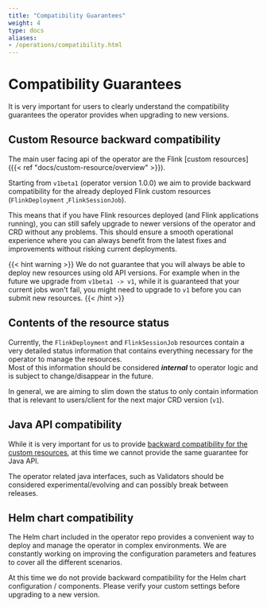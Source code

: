 ```yaml
---
title: "Compatibility Guarantees"
weight: 4
type: docs
aliases:
- /operations/compatibility.html
---
```

<!--
Licensed to the Apache Software Foundation (ASF) under one
or more contributor license agreements.  See the NOTICE file
distributed with this work for additional information
regarding copyright ownership.  The ASF licenses this file
to you under the Apache License, Version 2.0 (the
"License"); you may not use this file except in compliance
with the License.  You may obtain a copy of the License at

  http://www.apache.org/licenses/LICENSE-2.0

Unless required by applicable law or agreed to in writing,
software distributed under the License is distributed on an
"AS IS" BASIS, WITHOUT WARRANTIES OR CONDITIONS OF ANY
KIND, either express or implied.  See the License for the
specific language governing permissions and limitations
under the License.
-->

# Compatibility Guarantees

It is very important for users to clearly understand the compatibility guarantees the operator provides when upgrading to new versions.

## Custom Resource backward compatibility

The main user facing api of the operator are the Flink [custom resources]({{< ref "docs/custom-resource/overview" >}}).

Starting from `v1beta1` (operator version 1.0.0) we aim to provide backward compatibility for the already deployed Flink custom resources (`FlinkDeployment` ,`FlinkSessionJob`).

This means that if you have Flink resources deployed (and Flink applications running), you can still safely upgrade to newer versions of the operator and CRD without any problems.
This should ensure a smooth operational experience where you can always benefit from the latest fixes and improvements without risking current deployments.

{{< hint warning >}}
We do not guarantee that you will always be able to deploy new resources using old API versions.
For example when in the future we upgrade from `v1beta1 -> v1`, while it is guaranteed that your current jobs won't fail, you might need to upgrade to `v1` before you can submit new resources.
{{< /hint >}}

## Contents of the resource status

Currently, the `FlinkDeployment` and `FlinkSessionJob` resources contain a very detailed status information that contains everything necessary for the operator to manage the resources.  
Most of this information should be considered ***internal*** to operator logic and is subject to change/disappear in the future.

In general, we are aiming to slim down the status to only contain information that is relevant to users/client for the next major CRD version (`v1`). 

## Java API compatibility

While it is very important for us to provide [backward compatibility for the custom resources](#custom-resource-backward-compatibility), at this time we cannot provide the same guarantee for Java API.

The operator related java interfaces, such as Validators should be considered experimental/evolving and can possibly break between releases.

## Helm chart compatibility

The Helm chart included in the operator repo provides a convenient way to deploy and manage the operator in complex environments.
We are constantly working on improving the configuration parameters and features to cover all the different scenarios.

At this time we do not provide backward compatibility for the Helm chart configuration / components. Please verify your custom settings before upgrading to a new version.
